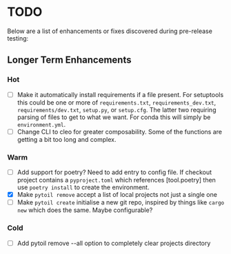 # TODO

Below are a list of enhancements or fixes discovered during pre-release testing:

## Longer Term Enhancements

### Hot

- [ ] Make it automatically install requirements if a file present. For setuptools this could be one or more of `requirements.txt`, `requirements_dev.txt`, `requirements/dev.txt`, `setup.py`, or `setup.cfg`. The latter two requiring parsing of files to get to what we want. For conda this will simply be `environment.yml`.
- [ ] Change CLI to cleo for greater composability. Some of the functions are getting a bit too long and complex.

### Warm

- [ ] Add support for poetry? Need to add entry to config file. If checkout project contains a `pyproject.toml` which references [tool.poetry] then use `poetry install` to create the environment.
- [x] Make `pytoil remove` accept a list of local projects not just a single one
- [ ] Make `pytoil create` initialise a new git repo, inspired by things like `cargo new` which does the same. Maybe configurable?

### Cold

- [ ] Add pytoil remove --all option to completely clear projects directory
